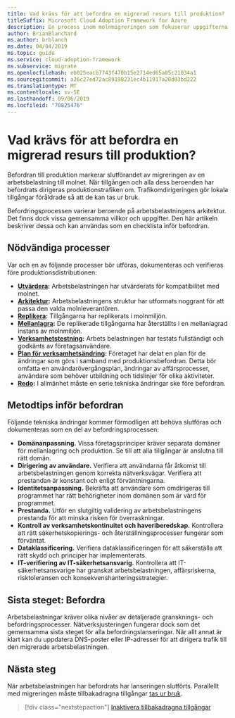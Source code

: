```yaml
---
title: Vad krävs för att befordra en migrerad resurs till produktion?
titleSuffix: Microsoft Cloud Adoption Framework for Azure
description: En process inom molnmigreringen som fokuserar uppgifterna för att migrera arbetsbelastningar till molnet.
author: BrianBlanchard
ms.author: brblanch
ms.date: 04/04/2019
ms.topic: guide
ms.service: cloud-adoption-framework
ms.subservice: migrate
ms.openlocfilehash: eb025eacb7743f470b15e2714ed65a05c21034a1
ms.sourcegitcommit: a26c27ed72ac89198231ec4b11917a20d03bd222
ms.translationtype: MT
ms.contentlocale: sv-SE
ms.lasthandoff: 09/06/2019
ms.locfileid: "70825476"
---
```

<!-- markdownlint-disable MD026 -->

# <a name="what-is-required-to-promote-a-migrated-resource-to-production"></a>Vad krävs för att befordra en migrerad resurs till produktion?

Befordran till produktion markerar slutförandet av migreringen av en arbetsbelastning till molnet. När tillgången och alla dess beroenden har befordrats dirigeras produktionstrafiken om. Trafikomdirigeringen gör lokala tillgångar föråldrade så att de kan tas ur bruk.

Befordringsprocessen varierar beroende på arbetsbelastningens arkitektur. Det finns dock vissa gemensamma villkor och uppgifter. Den här artikeln beskriver dessa och kan användas som en checklista inför befordran.

## <a name="prerequisite-processes"></a>Nödvändiga processer

Var och en av följande processer bör utföras, dokumenteras och verifieras före produktionsdistributionen:

- **[Utvärdera](../assess/index.md):** Arbetsbelastningen har utvärderats för kompatibilitet med molnet.
- **[Arkitektur](../assess/architect.md):** Arbetsbelastningens struktur har utformats noggrant för att passa den valda molnleverantören.
- **[Replikera](../migrate/replicate.md):** Tillgångarna har replikerats i molnmiljön.
- **[Mellanlagra](../migrate/stage.md):** De replikerade tillgångarna har återställts i en mellanlagrad instans av molnmiljön.
- **[Verksamhetstestning](./business-test.md):** Arbets belastningen har testats fullständigt och godkänts av företagsanvändare.
- **[Plan för verksamhetsändring](./business-change-plan.md):** Företaget har delat en plan för de ändringar som görs i samband med produktionsbefordran. Detta bör omfatta en användarövergångsplan, ändringar av affärsprocesser, användare som behöver utbildning och tidslinjer för olika aktiviteter.
- **[Redo](./ready.md):** I allmänhet måste en serie tekniska ändringar ske före befordran.

## <a name="best-practices-to-execute-prior-to-promotion"></a>Metodtips inför befordran

Följande tekniska ändringar kommer förmodligen att behöva slutföras och dokumenteras som en del av befordringsprocessen:

- **Domänanpassning.** Vissa företagsprinciper kräver separata domäner för mellanlagring och produktion. Se till att alla tillgångar är anslutna till rätt domän.
- **Dirigering av användare.** Verifiera att användarna får åtkomst till arbetsbelastningen genom korrekta nätverksvägar. Verifiera att prestandan är konstant och enligt förväntningarna.
- **Identitetsanpassning.** Bekräfta att användare som omdirigeras till programmet har rätt behörigheter inom domänen som är värd för programmet.
- **Prestanda.** Utför en slutgiltig validering av arbetsbelastningens prestanda för att minska risken för överraskningar.
- **Kontroll av verksamhetskontinuitet och haveriberedskap.** Kontrollera att rätt säkerhetskopierings- och återställningsprocesser fungerar som förväntat.
- **Dataklassificering.** Verifiera dataklassificeringen för att säkerställa att rätt skydd och principer har implementerats.
- **IT-verifiering av IT-säkerhetsansvarig.** Kontrollera att IT-säkerhetsansvarige har granskat arbetsbelastningen, affärsriskerna, risktoleransen och konsekvenshanteringsstrategier.

## <a name="final-step-promote"></a>Sista steget: Befordra

Arbetsbelastningar kräver olika nivåer av detaljerade gransknings- och befordringsprocesser. Nätverksjusteringen fungerar dock som det gemensamma sista steget för alla befordringslanseringar. När allt annat är klart kan du uppdatera DNS-poster eller IP-adresser för att dirigera trafik till den migrerade arbetsbelastningen.

## <a name="next-steps"></a>Nästa steg

När arbetsbelastningen har befordrats har lanseringen slutförts. Parallellt med migreringen måste tillbakadragna tillgångar [tas ur bruk](./decommission.md).

> [!div class="nextstepaction"]
> [Inaktivera tillbakadragna tillgångar](./decommission.md)
